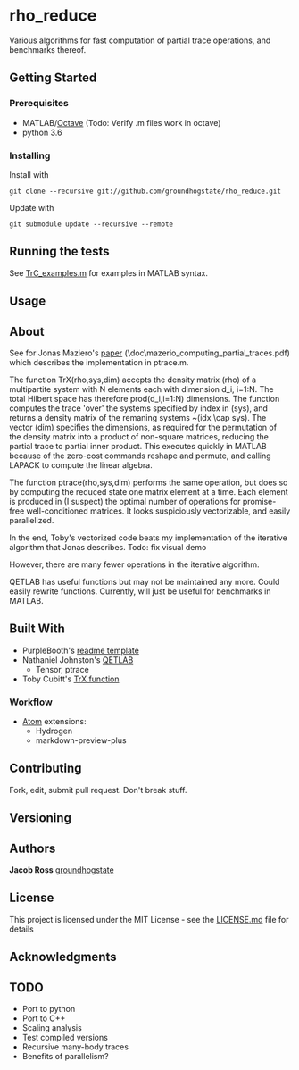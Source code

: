 # rho_reduce

Various algorithms for fast computation of partial trace operations, and benchmarks thereof.


## Getting Started

### Prerequisites

* MATLAB/[Octave](https://www.gnu.org/software/octave/) (Todo: Verify .m files work in octave)
* python 3.6

### Installing

Install with
```
git clone --recursive git://github.com/groundhogstate/rho_reduce.git
```
Update with
```
git submodule update --recursive --remote
```
## Running the tests

See [TrC_examples.m](lib\MATLAB\TrX_examples.m) for examples in MATLAB syntax.

## Usage



## About
See for Jonas Maziero's [paper](https://arxiv.org/abs/1609.00323) (\doc\mazerio_computing_partial_traces.pdf) which describes the implementation in ptrace.m.

The function TrX(rho,sys,dim) accepts the density matrix (rho) of a multipartite system with N elements each with dimension d_i, i=1:N. The total Hilbert space has therefore prod(d_i,i=1:N) dimensions. The function computes the trace 'over'  the systems specified by index in (sys), and returns a density matrix of the remaning systems ~(idx \cap sys). The vector (dim) specifies the dimensions, as required for the permutation of the density matrix into a product of non-square matrices, reducing the partial trace to partial inner product. This executes quickly in MATLAB because of the zero-cost commands reshape and permute, and calling LAPACK to compute the linear algebra.

The function ptrace(rho,sys,dim) performs the same operation, but does so by computing the reduced state one matrix element at a time. Each element is produced in (I suspect) the optimal number of operations for promise-free well-conditioned matrices. It looks suspiciously vectorizable, and easily parallelized.

In the end, Toby's vectorized code beats my implementation of the iterative algorithm that Jonas describes. Todo: fix visual demo

However, there are many fewer operations in the iterative algorithm.

QETLAB has useful functions but may not be maintained any more. Could easily rewrite functions.
Currently, will just be useful for benchmarks in MATLAB.


## Built With

* PurpleBooth's [readme template](https://gist.github.com/PurpleBooth/109311bb0361f32d87a2)
* Nathaniel Johnston's [QETLAB](https://github.com/nathanieljohnston/QETLAB)
  * Tensor, ptrace
* Toby Cubitt's [TrX function](http://www.dr-qubit.org/matlab/TrX.m)

### Workflow
* [Atom](https://atom.io) extensions:
  * Hydrogen
  * markdown-preview-plus

## Contributing

Fork, edit, submit pull request. Don't break stuff.

## Versioning

## Authors

**Jacob Ross** [groundhogstate](https://github.com/groundhogstate)

## License

This project is licensed under the MIT License - see the [LICENSE.md](LICENSE.md) file for details

## Acknowledgments

## TODO
* Port to python
* Port to C++
* Scaling analysis
* Test compiled versions
* Recursive many-body traces
* Benefits of parallelism?

